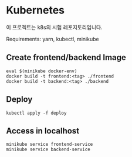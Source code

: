 # Kubernetes

이 프로젝트는 k8s의 시험 레포지토리입니다.

Requirements: yarn, kubectl, minikube

## Create frontend/backend Image

```shell
eval $(minikube docker-env)
docker build -t frontend:<tag> ./frontend
docker build -t backend:<tag> ./backend
```

## Deploy

```shell
kubectl apply -f deploy
```

## Access in localhost

```shell
minikube service frontend-service
minikube service backend-service
```
